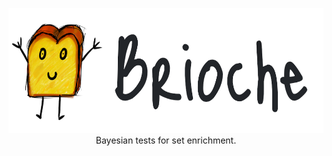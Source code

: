 <p align="center">
  <img width="602" height="200" src="assets/brioche.png">
  <br>
  Bayesian tests for set enrichment.
</p>
